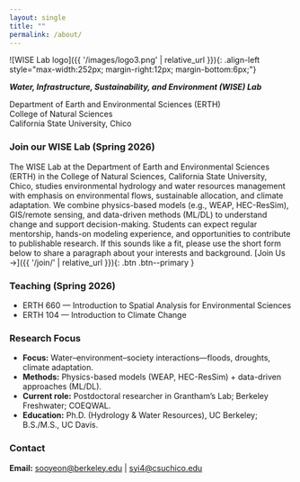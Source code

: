 ```yaml
---
layout: single
title: ""
permalink: /about/
---
```



![WISE Lab logo]({{ '/images/logo3.png' | relative_url }}){: .align-left style="max-width:252px; margin-right:12px; margin-bottom:6px;"}

**_Water, Infrastructure, Sustainability, and Environment (WISE) Lab_**

Department of Earth and Environmental Sciences (ERTH)  
College of Natural Sciences  
California State University, Chico


### Join our WISE Lab (Spring 2026)
The WISE Lab at the Department of Earth and Environmental Sciences (ERTH) in the College of Natural Sciences, California State University, Chico, studies environmental hydrology and water resources management with emphasis on environmental flows, sustainable allocation, and climate adaptation. We combine physics-based models (e.g., WEAP, HEC-ResSim), GIS/remote sensing, and data-driven methods (ML/DL) to understand change and support decision-making. Students can expect regular mentorship, hands-on modeling experience, and opportunities to contribute to publishable research. If this sounds like a fit, please use the short form below to share a paragraph about your interests and background. 
[Join Us →]({{ '/join/' | relative_url }}){: .btn .btn--primary }

### Teaching (Spring 2026)
- ERTH 660 — Introduction to Spatial Analysis for Environmental Sciences
- ERTH 104 — Introduction to Climate Change

### Research Focus
- **Focus:** Water–environment–society interactions—floods, droughts, climate adaptation.  
- **Methods:** Physics-based models (WEAP, HEC-ResSim) + data-driven approaches (ML/DL).  
- **Current role:** Postdoctoral researcher in Grantham’s Lab; Berkeley Freshwater; COEQWAL.  
- **Education:** Ph.D. (Hydrology & Water Resources), UC Berkeley; B.S./M.S., UC Davis.

### Contact
**Email:** [sooyeon@berkeley.edu](mailto:sooyeon@berkeley.edu) \| [syi4@csuchico.edu](mailto:syi4@csuchico.edu)
